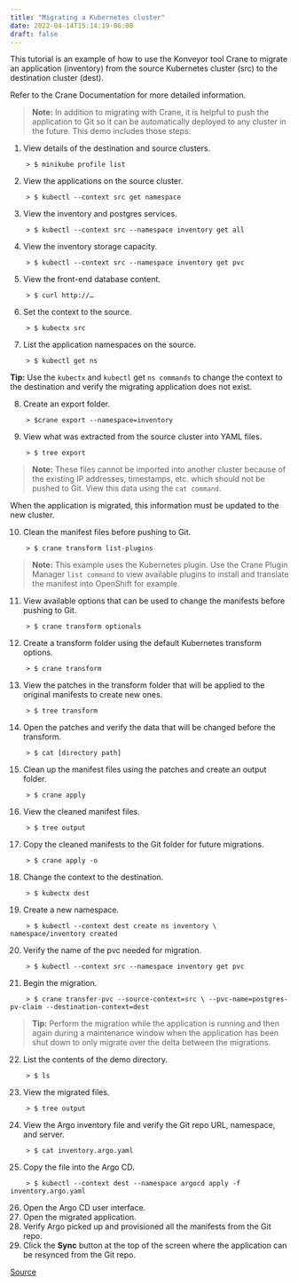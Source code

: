 ```yaml
---
title: "Migrating a Kubernetes cluster"
date: 2022-04-14T15:14:19-06:00
draft: false
---
```

This tutorial is an example of how to use the Konveyor tool Crane to migrate an application (inventory) from the source Kubernetes cluster (src) to the destination cluster (dest).

Refer to the Crane Documentation for more detailed information.

> **Note:** In addition to migrating with Crane, it is helpful to push the application to Git so it can be automatically deployed to any cluster in the future. This demo includes those steps.

1. View details of the destination and source clusters.
```
    > $ minikube profile list
```
2. View the applications on the source cluster.
```
    > $ kubectl --context src get namespace
```
3. View the inventory and postgres services.
```
    > $ kubectl --context src --namespace inventory get all
```
4. View the inventory storage capacity.
```
    > $ kubectl --context src --namespace inventory get pvc
```
5. View the front-end database content.
```
    > $ curl http://…
```
6. Set the context to the source.
```
    > $ kubectx src
```
7. List the application namespaces on the source.
```
    > $ kubectl get ns
```
**Tip:**  Use the `kubectx` and `kubectl` get `ns commands` to change the context to the destination and verify the migrating application does not exist.

8. Create an export folder.
```
    > $crane export --namespace=inventory
```
9. View what was extracted from the source cluster into YAML files.
```
    > $ tree export
```
> **Note:** These files cannot be imported into another cluster because of the existing IP addresses, timestamps, etc. which should not be pushed to Git. View this data using the `cat command`.

When the application is migrated, this information must be updated to the new cluster.

10. Clean the manifest files before pushing to Git.
```
    > $ crane transform list-plugins
```
> **Note:** This example uses the Kubernetes plugin. Use the Crane Plugin Manager `list command` to view available plugins to install and translate the manifest into OpenShift for example.

11. View available options that can be used to change the manifests before pushing to Git.
```
    > $ crane transform optionals
```
12. Create a transform folder using the default Kubernetes transform options.
```
    > $ crane transform
```
13. View the patches in the transform folder that will be applied to the original manifests to create new ones.
```
    > $ tree transform
```
14. Open the patches and verify the data that will be changed before the transform.
```
    > $ cat [directory path]
```
15. Clean up the manifest files using the patches and create an output folder.
```
    > $ crane apply
```
16. View the cleaned manifest files.
```
    > $ tree output
```
17. Copy the cleaned manifests to the Git folder for future migrations.
```
    > $ crane apply -o
```
18. Change the context to the destination.
```
    > $ kubectx dest
```
19. Create a new namespace.
```
    > $ kubectl --context dest create ns inventory \ namespace/inventory created
```
20. Verify the name of the pvc needed for migration.
```
    > $ kubectl --context src --namespace inventory get pvc
```
21. Begin the migration.
```
    > $ crane transfer-pvc --source-context=src \ --pvc-name=postgres-pv-claim --destination-context=dest
```
> **Tip:** Perform the migration while the application is running and then again during a maintenance window when the application has been shut down to only migrate over the delta between the migrations.

22. List the contents of the demo directory.
```
    > $ ls
```
23. View the migrated files.
```
    > $ tree output
```
24. View the Argo inventory file and verify the Git repo URL, namespace, and server.
```
    > $ cat inventory.argo.yaml
```
25. Copy the file into the Argo CD.
```
    > $ kubectl --context dest --namespace argocd apply -f inventory.argo.yaml
```
26. Open the Argo CD user interface.
27. Open the migrated application.
28. Verify Argo picked up and provisioned all the manifests from the Git repo.
29. Click the **Sync** button at the top of the screen where the application can be resynced from the Git repo.

[Source](https://github.com/konveyor/konveyor.github.io/blob/main/content/former/Crane/Tutorials/MigrateK8Cluster.md)
